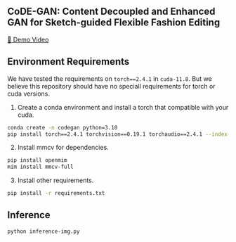 ## CoDE-GAN: Content Decoupled and Enhanced GAN for Sketch-guided Flexible Fashion Editing
[🎥 Demo Video](https://github.com/Taited/CoDE-GAN/blob/main/medias/codegan-demo.mp4)
## Environment Requirements
We have tested the requirements on ``torch==2.4.1`` in ``cuda-11.8``. But we believe this repository should have no speciall requirements for torch or cuda versions.
1. Create a conda environment and install a torch that compatible with your cuda.
```bash
conda create -n codegan python=3.10
pip install torch==2.4.1 torchvision==0.19.1 torchaudio==2.4.1 --index-url https://download.pytorch.org/whl/cu118
```
2. Install mmcv for dependencies.
```bash
pip install openmim
mim install mmcv-full
```
3. Install other requirements.
```bash
pip install -r requirements.txt
```

## Inference
```bash
python inference-img.py
```